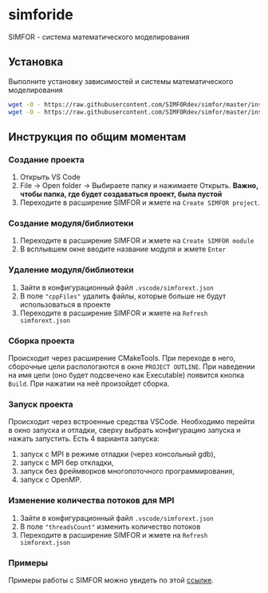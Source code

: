 # simforide

SIMFOR - система математического моделирования

## Установка

Выполните установку зависимостей и системы математического моделирования
```bash
wget -O - https://raw.githubusercontent.com/SIMFORdev/simfor/master/install-deps.sh | bash
wget -O - https://raw.githubusercontent.com/SIMFORdev/simfor/master/install-simfor.sh | bash
```

## Инструкция по общим моментам

### Создание проекта

1) Открыть VS Code
2) File -> Open folder -> Выбираете папку и нажимаете Открыть. **Важно, чтобы папка, где будет создаваться проект, была пустой**
3) Переходите в расширение SIMFOR и жмете на `Create SIMFOR project`.

### Создание модуля/библиотеки

1) Переходите в расширение SIMFOR и жмете на `Create SIMFOR module`
2) В всплывшем окне вводите название модуля и жмете `Enter`

### Удаление модуля/библиотеки

1) Зайти в конфигурационный файл `.vscode/simforext.json`
2) В поле `"cppFiles"` удалить файлы, которые больше не будут использоваться в проекте
3) Переходите в расширение SIMFOR и жмете на `Refresh simforext.json`

### Сборка проекта

Происходит через расширение CMakeTools. При переходе в него, сборочные цели распологаются в окне `PROJECT OUTLINE`. При наведении на имя цели (оно будет подсвечено как Executable) появится кнопка `Build`. При нажатии на неё произойдет сборка.

### Запуск проекта

Происходит через встроенные средства VSCode. Необходимо перейти в окно запуска и отладки, сверху выбрать конфигурацию запуска и нажать запустить. Есть 4 варианта запуска:
1) запуск с MPI в режиме отладки (через консольный gdb),
2) запуск с MPI бер откладки,
3) запуск без фреймворков многопоточного программирования,
4) запуск с OpenMP.

### Изменение количества потоков для MPI

1) Зайти в конфигурационный файл `.vscode/simforext.json`
2) В поле `"threadsCount"` изменить количество потоков
3) Переходите в расширение SIMFOR и жмете на `Refresh simforext.json`

### Примеры

Примеры работы с SIMFOR можно увидеть по этой [ссылке](https://github.com/SIMFORdev/simfor/tree/master/examples).